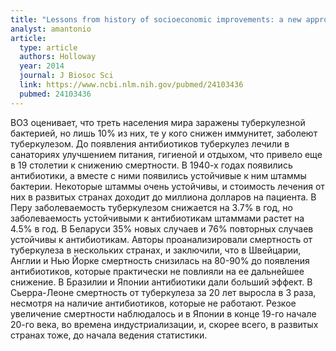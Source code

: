 ```yaml
---
title: "Lessons from history of socioeconomic improvements: a new approach to treating multi-drug-resistant tuberculosis"
analyst: amantonio
article:
  type: article
  authors: Holloway
  year: 2014
  journal: J Biosoc Sci
  link: https://www.ncbi.nlm.nih.gov/pubmed/24103436
  pubmed: 24103436
---
```


ВОЗ оценивает, что треть населения мира заражены туберкулезной бактерией, но лишь 10% из них, те у кого снижен иммунитет, заболеют туберкулезом.
До появления антибиотиков туберкулез лечили в санаториях улучшением питания, гигиеной и отдыхом, что привело еще в 19 столетии к снижению смертности.
В 1940-х годах появились антибиотики, а вместе с ними появились устойчивые к ним штаммы бактерии. Некоторые штаммы очень устойчивы, и стоимость лечения от них в развитых странах доходит до миллиона долларов на пациента. В Перу заболеваемость туберкулезом снижается на 3.7% в год, но заболеваемость устойчивыми к антибиотикам штаммами растет на 4.5% в год. В Беларуси 35% новых случаев и 76% повторных случаев устойчивы к антибиотикам.
Авторы проанализировали смертность от туберкулеза в нескольких странах, и заключили, что в Швейцарии, Англии и Нью Йорке смертность снизилась на 80-90% до появления антибиотиков, которые практически не повлияли на ее дальнейшее снижение. В Бразилии и Японии антибиотики дали больший эффект.
В Сьерра-Леоне смертность от туберкулеза за 20 лет выросла в 3 раза, несмотря на наличие антибиотиков, которые не работают. Резкое увеличение смертности наблюдалось и в Японии в конце 19-го начале 20-го века, во времена индустриализации, и, скорее всего, в развитых странах тоже, до начала ведения статистики.
